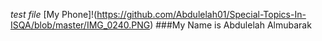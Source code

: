 _test file_
[My Phone]!(https://github.com/Abdulelah01/Special-Topics-In-ISQA/blob/master/IMG_0240.PNG)
###My Name is Abdulelah Almubarak
